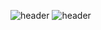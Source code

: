 
![header](https://capsule-render.vercel.app/api?type=Venom&color=auto&height=300&section=header&text=Hello%20World👋&fontSize=90)
![header](https://capsule-render.vercel.app/api?type=venom&height=200&text=Hello%20World👋&fontSize=70&color=0:8871e5,100:b678c4&stroke=b678c4)


<!--
**ru0dn7/ru0dn7** is a ✨ _special_ ✨ repository because its `README.md` (this file) appears on your GitHub profile.

Here are some ideas to get you started:

- 🔭 I’m currently working on ...
- 🌱 I’m currently learning ...
- 👯 I’m looking to collaborate on ...
- 🤔 I’m looking for help with ...
- 💬 Ask me about ...
- 📫 How to reach me: ...
- 😄 Pronouns: ...
- ⚡ Fun fact: ...

방문자 수 뱃지
[![hits](https://myhits.vercel.app/api/hit/https%3A%2F%2Fgithub.com%2Fru0dn7?color=blue&label=hits&size=medium)](https://myhits.vercel.app)

-->
